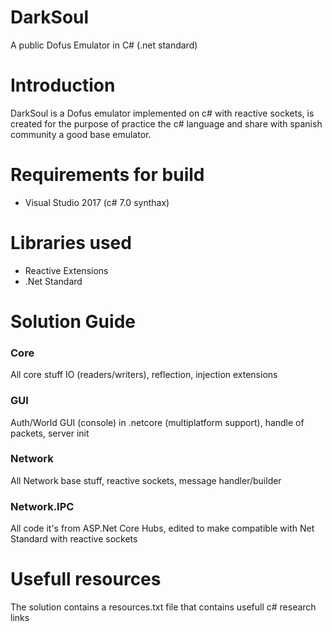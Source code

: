 # DarkSoul
A public Dofus Emulator in C# (.net standard)

# Introduction
DarkSoul is a Dofus emulator implemented on c# with reactive sockets, is created for the purpose of practice the c# language and share with spanish community a good base emulator.

# Requirements for build

- Visual Studio 2017 (c# 7.0 synthax)

# Libraries used

- Reactive Extensions
- .Net Standard

# Solution Guide
### Core
All core stuff IO (readers/writers), reflection, injection extensions
### GUI
Auth/World GUI (console) in .netcore (multiplatform support), handle of packets, server init
### Network
All Network base stuff, reactive sockets, message handler/builder
### Network.IPC
All code it's from ASP.Net Core Hubs, edited to make compatible with Net Standard with reactive sockets

# Usefull resources
The solution contains a resources.txt file that contains usefull c# research links
